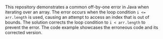 This repository demonstrates a common off-by-one error in Java when iterating over an array. The error occurs when the loop condition `i <= arr.length` is used, causing an attempt to access an index that is out of bounds. The solution corrects the loop condition to `i < arr.length` to prevent the error.  The code example showcases the erroneous code and its corrected version.